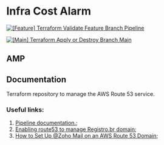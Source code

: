# Infra Cost Alarm

[![[Feature] Terraform Validate Feature Branch Pipeline](https://github.com/paulosobral/amp-03-infra-cost-alarm/actions/workflows/01-feature.yml/badge.svg)](https://github.com/paulosobral/amp-03-infra-cost-alarm/actions/workflows/01-feature.yml)

[![[Main] Terraform Apply or Destroy Branch Main](https://github.com/paulosobral/amp-03-infra-cost-alarm/actions/workflows/02-main.yml/badge.svg)](https://github.com/paulosobral/amp-03-infra-cost-alarm/actions/workflows/02-main.yml)

## AMP

## Documentation

Terraform repository to manage the AWS Route 53 service.

### Useful links:

1. [Pipeline documentation.](https://github.com/paulosobral/amp-02-infra-reusable/blob/main/README.md);
2. [Enabling route53 to manage Registro.br domain](https://medium.com/@sergioafonsojr/como-configurar-um-dom%C3%ADnio-com-br-no-registro-br-e-route-53-c971d97af63c);
3. [How to Set Up @Zoho Mail on an AWS Route 53 Domain](https://www.youtube.com/watch?v=Y2bfzH4iBvg);